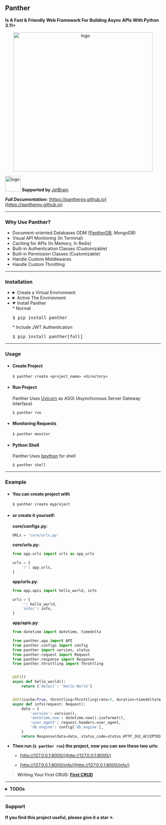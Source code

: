 
## Panther 
<b>Is A Fast &  Friendly Web Framework For Building Async APIs With Python 3.11+</b> 

<p align="center">
<img src="https://github.com/AliRn76/panther/raw/master/docs/docs/images/logo-vertical.png" alt="logo" style="width: 450px">
</p>

<p>
  <img src="https://resources.jetbrains.com/storage/products/company/brand/logos/jb_beam.png" alt="logo" style="width: 50px;">
   <b>Supported by </b><a href="https://jb.gg/OpenSourceSupport">JetBrain</a>
</p>

**_Full Documentation:_** [https://pantherpy.github.io](https://pantherpy.github.io)

---

### Why Use Panther?
- Document-oriented Databases ODM ([PantherDB](https://pypi.org/project/pantherdb/), MongoDB)
- Visual API Monitoring (In Terminal)
- Caching for APIs (In Memory, In Redis)
- Built-in Authentication Classes (Customizable)
- Built-in Permission Classes (Customizable)
- Handle Custom Middlewares
- Handle Custom Throttling 
---

### Installation
- <details>
    <summary>Create a Virtual Environment</summary>
    <pre>$ python -m venv .venv</pre>
  
  </details>
  
- <details>
    <summary>Active The Environment</summary>
    * Linux & Mac
      <pre>$ source .venv/bin/activate</pre>
    * Windows
      <pre>$ .\.venv\Scripts\activate</pre>
  
  </details>
 
- <details open>
    <summary>Install Panther</summary>
    * Normal
      <pre>$ pip install panther</pre>
    * Include JWT Authentication
      <pre>$ pip install panther[full]</pre>
  </details>
  
---

### Usage

- #### Create Project

    ```console
    $ panther create <project_name> <directory>
    ```

- #### Run Project
    Panther Uses [Uvicorn](https://github.com/encode/uvicorn) as ASGI (Asynchronous Server Gateway Interface)
    ```console
    $ panther run 
    ```

- #### Monitoring Requests

    ```console
    $ panther monitor 
    ```

- #### Python Shell
    Panther Uses [bpython](https://bpython-interpreter.org) for shell
    ```console
    $ panther shell 
    ```
---

### Example

- #### You can create project with
 
    ```console 
    $ panther create myproject
    ``` 
  
- #### or create it yourself:

    **core/configs.py**:
    
    ```python
    URLs = 'core/urls.py'
    ```
    
    **core/urls.py**:
    
    ```python
    from app.urls import urls as app_urls
    
    urls = {
        '/': app_urls,
    }
    ```
    
    **app/urls.py**:
    
    ```python
    from app.apis import hello_world, info
    
    urls = {
        '': hello_world,
        'info/': info,
    }
    ```
    
    **app/apis.py**:
    
    ```python
    from datetime import datetime, timedelta

    from panther.app import API
    from panther.configs import config
    from panther import version, status
    from panther.request import Request
    from panther.response import Response
    from panther.throttling import Throttling
    
    
    @API()
    async def hello_world():
        return {'detail': 'Hello World'}
    
    
    @API(cache=True, throttling=Throttling(rate=5, duration=timedelta(minutes=1)))
    async def info(request: Request):
        data = {
            'version': version(),
            'datetime_now': datetime.now().isoformat(),
            'user_agent': request.headers.user_agent,
            'db_engine': config['db_engine'],
        }
        return Response(data=data, status_code=status.HTTP_202_ACCEPTED)
    ```

- <b> Then run (`$ panther run`) the project, now you can see these two urls:</b>

  * [http://127.0.0.1:8000/](http://127.0.0.1:8000/)

  * [http://127.0.0.1:8000/info/](http://127.0.0.1:8000/info/)


  
> **Writing Your First CRUD: [First CRUD](https://pantherpy.github.io/first_crud)**

---


**<details>
    <summary>TODOs**</summary>

- <details>
    <summary>Base</summary>
  
    - &#x2705; Start with Uvicorn
    - &#x2705; Fix URL Routing
    - &#x2705; Read Configs
    - &#x2705; Handle Exceptions
    - &#x2705; Add Custom Logger
    - &#x2705; Request Class
    - &#x2705; Response Class 
    - &#x2705; Validate Input 
    - &#x2705; Custom Output Model 
    - &#x2705; Log Queries
    - &#x2705; Add Package Requirements
    - &#x2705; Custom Logging
    - &#x2705; Caching
    - &#x2705; Handle Path Variable
    - &#x2705; Handle Simple Form-Data
    - &#x2705; Handle Throttling
    - &#9744; Handle Complex Form-Data
    - &#9744; Handle File 
    - &#9744; Handle Cookie
    - &#9744; Handle WS 
    - &#9744; Handle GraphQL
    - &#9744; Handle Testing
    - &#9744; Generate Swagger For APIs
    - &#9744; Handle ClassBase APIs
  
  </details>

- <details>
    <summary>Database</summary>
  
    - &#x2705; Structure Of DB Connection
    - &#x2705; PantherDB Connection
    - &#x2705; MongoDB Connection
    - &#x2705; Create Custom BaseModel For All Type Of Databases
    - &#x2705; Set PantherDB As Default
  
  </details>

- <details>
    <summary>Custom ODM</summary>

    - &#x2705; Find One
    - &#x2705; Find 
    - &#x2705; Last
    - &#x2705; Count
    - &#x2705; Insert One 
    - &#x2705; Insert Many 
    - &#x2705; Delete One
    - &#x2705; Delete Many
    - &#x2705; Delete Itself
    - &#x2705; Update One
    - &#x2705; Update Many
    - &#x2705; Update Itself
    - &#x2705; Find or Insert
    - &#x2705; Save
    - &#9744; Find or Raise
    - &#9744; Find with Pagination
    - &#9744; Aggregation
    - &#9744; Complex Pipelines
    - &#9744; ...
    
  </details>

- <details>
    <summary>Middleware</summary>
  
    - &#x2705; Add Middlewares To Structure
    - &#x2705; Create BaseMiddleware
    - &#x2705; Pass Custom Parameters To Middlewares
    - &#x2705; Handle Custom Middlewares
  </details>

- <details>
    <summary>Authentication</summary>

    - &#x2705; JWT Authentication
    - &#x2705; Separate Auth For Every API
    - &#x2705; Handle Permissions 
    - &#9744; Token Storage Authentication
    - &#9744; Cookie Authentication
    - &#9744; Query Param Authentication
    - &#9744; Store JWT After Logout In Redis/ Memory
  
  </details>

- <details>
    <summary>Cache</summary>

    - &#x2705; Add Redis To Structure
    - &#x2705; Create Cache Decorator
    - &#x2705; Handle In-Memory Caching 
    - &#x2705; Handle In Redis Caching 
    - &#9744; Write Async LRU_Caching With TTL (Replace it with in-memory ...)
  
  </details>

- <details>
    <summary>CLI</summary>

    - &#x2705; Create Project 
    - &#x2705; Run Project 
    - &#x2705; Create Project with Options
    - &#x2705; Monitoring With Textual
    - &#x2705; Monitor Requests, Response & Time
  
  </details>

- <details>
    <summary>Documentation</summary>

    - &#x2705; Create MkDocs For Project 
    - &#x2705; Benchmarks
    - &#x2705; Release Notes
    - &#x2705; Features
    - &#9744; Complete The MkDoc
  
  </details>

- <details>
    <summary>Tests</summary>

    - &#x2705; Start Writing Tests For Panther 
    - &#9744; Test Client
  
  </details>

</details>


---

### Support

**If you find this project useful, please give it a star ⭐️.**